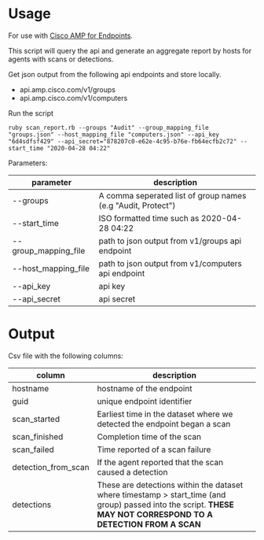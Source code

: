 # Usage

For use with [Cisco AMP for Endpoints](https://www.cisco.com/c/en/us/products/security/amp-for-endpoints/index.html).

This script will query the api and generate an aggregate report by hosts for agents with scans or detections.


Get json output from the following api endpoints and store locally.

* api.amp.cisco.com/v1/groups
* api.amp.cisco.com/v1/computers


Run the script

```
ruby scan_report.rb --groups "Audit" --group_mapping_file "groups.json" --host_mapping_file "computers.json" --api_key "6d4sdfsf429" --api_secret="878207c0-e62e-4c95-b76e-fb64ecfb2c72" --start_time "2020-04-28 04:22"
```

Parameters:

| parameter | description |
| --- | --- |
| --groups | A comma seperated list of group names (e.g "Audit, Protect") |
| --start_time | ISO formatted time such as 2020-04-28 04:22 |
| --group_mapping_file | path to json output from v1/groups api endpoint |
| --host_mapping_file | path to json output from v1/computers api endpoint |
| --api_key | api key |
| --api_secret | api secret |



# Output

Csv file with the following columns:

| column | description |
| --- | --- |
| hostname | hostname of the endpoint |
| guid | unique endpoint identifier |
| scan_started | Earliest time in the dataset where we detected the endpoint began a scan | 
| scan_finished | Completion time of the scan |
| scan_failed | Time reported of a scan failure |
| detection_from_scan | If the agent reported that the scan caused a detection |
| detections | These are detections within the dataset where timestamp > start_time (and group) passed into the script. **THESE MAY NOT CORRESPOND TO A DETECTION FROM A SCAN** |
